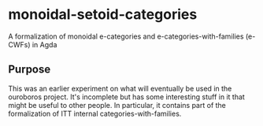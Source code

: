 # monoidal-setoid-categories #

A formalization of monoidal e-categories and e-categories-with-families (e-CWFs) in Agda

## Purpose ##

This was an earlier experiment on what will eventually be used in the ouroboros project. It's incomplete but has some interesting stuff in it that might be useful to other people. In particular, it contains part of the formalization of ITT internal categories-with-families.
